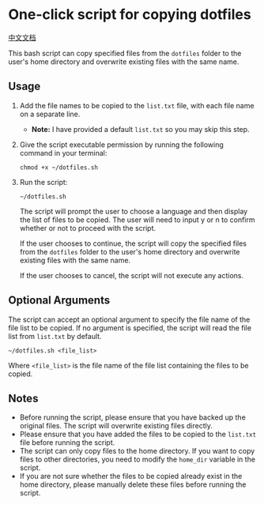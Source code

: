 # One-click script for copying dotfiles

[中文文档](README_zh_cn.md)

This bash script can copy specified files from the `dotfiles` folder to the user's home directory and overwrite existing files with the same name.

## Usage

1. Add the file names to be copied to the `list.txt` file, with each file name on a separate line.

   - **Note:** I have provided a default `list.txt` so you may skip this step.

2. Give the script executable permission by running the following command in your terminal:

   ```
   chmod +x ~/dotfiles.sh
   ```

3. Run the script:

   ```
   ~/dotfiles.sh
   ```

   The script will prompt the user to choose a language and then display the list of files to be copied. The user will need to input y or n to confirm whether or not to proceed with the script.

   If the user chooses to continue, the script will copy the specified files from the `dotfiles` folder to the user's home directory and overwrite existing files with the same name.

   If the user chooses to cancel, the script will not execute any actions.

## Optional Arguments

The script can accept an optional argument to specify the file name of the file list to be copied. If no argument is specified, the script will read the file list from `list.txt` by default.

```
~/dotfiles.sh <file_list>
```

Where `<file_list>` is the file name of the file list containing the files to be copied.

## Notes

- Before running the script, please ensure that you have backed up the original files. The script will overwrite existing files directly.
- Please ensure that you have added the files to be copied to the `list.txt` file before running the script.
- The script can only copy files to the home directory. If you want to copy files to other directories, you need to modify the `home_dir` variable in the script.
- If you are not sure whether the files to be copied already exist in the home directory, please manually delete these files before running the script.
